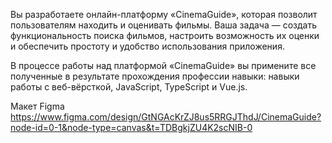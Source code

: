 Вы разработаете онлайн-платформу «CinemaGuide», которая позволит пользователям находить и оценивать фильмы. Ваша задача — создать функциональность поиска фильмов, настроить возможность их оценки и обеспечить простоту и удобство использования приложения.

В процессе работы над платформой «CinemaGuide» вы примените все полученные в результате прохождения профессии навыки: навыки работы с веб-вёрсткой, JavaScript, TypeScript и Vue.js.

Макет Figma https://www.figma.com/design/GtNGAcKrZJ8us5RRGJThdJ/CinemaGuide?node-id=0-1&node-type=canvas&t=TDBgkjZU4K2scNIB-0
